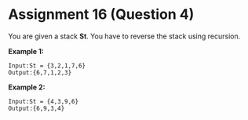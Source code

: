 # Assignment 16 (Question 4)

You are given a stack **St**. You have to reverse the stack using recursion.

**Example 1:**

```
Input:St = {3,2,1,7,6}
Output:{6,7,1,2,3}
```

**Example 2:**

```
Input:St = {4,3,9,6}
Output:{6,9,3,4}
```